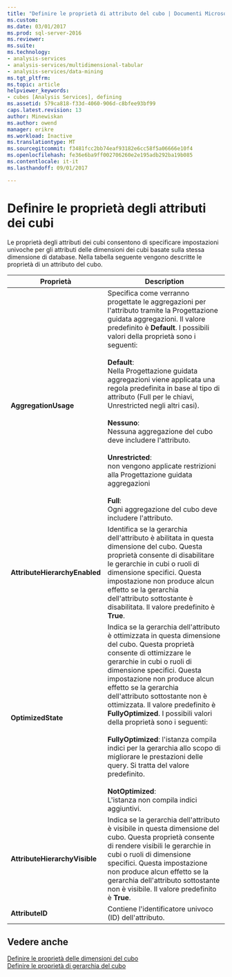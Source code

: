 ```yaml
---
title: "Definire le proprietà di attributo del cubo | Documenti Microsoft"
ms.custom: 
ms.date: 03/01/2017
ms.prod: sql-server-2016
ms.reviewer: 
ms.suite: 
ms.technology:
- analysis-services
- analysis-services/multidimensional-tabular
- analysis-services/data-mining
ms.tgt_pltfrm: 
ms.topic: article
helpviewer_keywords:
- cubes [Analysis Services], defining
ms.assetid: 579ca818-f33d-4060-906d-c8bfee93bf99
caps.latest.revision: 13
author: Minewiskan
ms.author: owend
manager: erikre
ms.workload: Inactive
ms.translationtype: MT
ms.sourcegitcommit: f3481fcc2bb74eaf93182e6cc58f5a06666e10f4
ms.openlocfilehash: fe36e6ba9ff002706260e2e195adb292ba19b085
ms.contentlocale: it-it
ms.lasthandoff: 09/01/2017

---
```

# <a name="define-cube-attribute-properties"></a>Definire le proprietà degli attributi dei cubi
  Le proprietà degli attributi dei cubi consentono di specificare impostazioni univoche per gli attributi delle dimensioni dei cubi basate sulla stessa dimensione di database. Nella tabella seguente vengono descritte le proprietà di un attributo del cubo.  
  
|Proprietà|Description|  
|--------------|-----------------|  
|**AggregationUsage**|Specifica come verranno progettate le aggregazioni per l'attributo tramite la Progettazione guidata aggregazioni. Il valore predefinito è **Default**. I possibili valori della proprietà sono i seguenti:<br /><br /> **Default**:<br />                    Nella Progettazione guidata aggregazioni viene applicata una regola predefinita in base al tipo di attributo (Full per le chiavi, Unrestricted negli altri casi).<br /><br /> **Nessuno**:<br />                    Nessuna aggregazione del cubo deve includere l'attributo.<br /><br /> **Unrestricted**:<br />                    non vengono applicate restrizioni alla Progettazione guidata aggregazioni<br /><br /> **Full**:<br />                    Ogni aggregazione del cubo deve includere l'attributo.|  
|**AttributeHierarchyEnabled**|Identifica se la gerarchia dell'attributo è abilitata in questa dimensione del cubo. Questa proprietà consente di disabilitare le gerarchie in cubi o ruoli di dimensione specifici. Questa impostazione non produce alcun effetto se la gerarchia dell'attributo sottostante è disabilitata. Il valore predefinito è **True**.|  
|**OptimizedState**|Indica se la gerarchia dell'attributo è ottimizzata in questa dimensione del cubo. Questa proprietà consente di ottimizzare le gerarchie in cubi o ruoli di dimensione specifici. Questa impostazione non produce alcun effetto se la gerarchia dell'attributo sottostante non è ottimizzata. Il valore predefinito è **FullyOptimized**. I possibili valori della proprietà sono i seguenti:<br /><br /> **FullyOptimized**: l'istanza compila indici per la gerarchia allo scopo di migliorare le prestazioni delle query. Si tratta del valore predefinito.<br /><br /> **NotOptimized**:<br />                    L'istanza non compila indici aggiuntivi.|  
|**AttributeHierarchyVisible**|Indica se la gerarchia dell'attributo è visibile in questa dimensione del cubo. Questa proprietà consente di rendere visibili le gerarchie in cubi o ruoli di dimensione specifici. Questa impostazione non produce alcun effetto se la gerarchia dell'attributo sottostante non è visibile. Il valore predefinito è **True**.|  
|**AttributeID**|Contiene l'identificatore univoco (ID) dell'attributo.|  
  
## <a name="see-also"></a>Vedere anche  
 [Definire le proprietà delle dimensioni del cubo](../../analysis-services/multidimensional-models/define-cube-dimension-properties.md)   
 [Definire le proprietà di gerarchia del cubo](../../analysis-services/multidimensional-models/define-cube-hierarchy-properties.md)  
  
  

